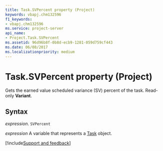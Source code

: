 ```yaml
---
title: Task.SVPercent property (Project)
keywords: vbapj.chm132596
f1_keywords:
- vbapj.chm132596
ms.service: project-server
api_name:
- Project.Task.SVPercent
ms.assetid: 96d96b8f-0b8d-ecb9-1281-059d759cf443
ms.date: 06/08/2017
ms.localizationpriority: medium
---
```



# Task.SVPercent property (Project)

Gets the earned value scheduled variance (SV) percent of the task. Read-only **Variant**.


## Syntax

_expression_. `SVPercent`

_expression_ A variable that represents a [Task](./Project.Task.md) object.

[!include[Support and feedback](~/includes/feedback-boilerplate.md)]